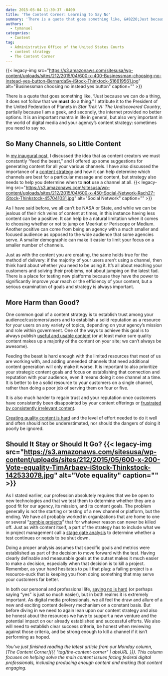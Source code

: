 ```yaml
---
date: 2015-05-04 11:30:37 -0400
title: 'The Content Corner: Learning to Say No'
summary: 'There is a quote that goes something like, &#8220;Just because we can do a thing, it does not follow that we must do a thing.&#8221; I attribute it to the President of the United Federation of Planets in Star Trek VI: The Undiscovered Country, partially because I am a geek, and secondly, the internet provided'
authors:
  - tymanuel
categories:
  - Content
tag:
  - Administrative Office of the United States Courts
  - content strategy
  - The Content Corner
---
```


{{< legacy-img src="https://s3.amazonaws.com/sitesusa/wp-content/uploads/sites/212/2015/04/600-x-400-Businessman-choosing-no-instead-yes-button-BernardaSv-iStock-Thinktock-516619561.jpg" alt="Businessman choosing no instead yes button" caption="" >}} 

There is a quote that goes something like, &#8220;Just because we can do a thing, it does not follow that we **must** do a thing.&#8221; I attribute it to the President of the United Federation of Planets in _Star Trek VI: The Undiscovered Country_, partially because I am a geek, and secondly, the internet provided no better options. It is an important mantra in life in general, but also very important in the world of digital media and your agency&#8217;s content strategy: sometimes you need to say no.

## So Many Channels, so Little Content

In [my inaugural post](https://www.WHATEVER/2015/02/09/the-content-corner-content-pillars-the-foundation-of-any-effective-content-strategy/), I discussed the idea that as content creators we must constantly &#8220;feed the beast,&#8221; and I offered up some suggestions for generating content for all your various channels. I have also discussed the importance of a [content strategy](https://www.WHATEVER/2015/03/23/the-content-corner-building-a-content-strategy/) and how it can help determine which channels are best for a particular message and content, but strategy also needs to help you determine when to **not** use a channel at all. {{< legacy-img src="https://s3.amazonaws.com/sitesusa/wp-content/uploads/sites/212/2015/04/600-x-450-Social-Network-Rach27-iStock-Thinkstock-457041031.jpg" alt="Social Network" caption="" >}} 

As I have said before, we all can&#8217;t be NASA or State, and while we can be jealous of their rich veins of content at times, in this instance having less content can be a positive. It can help be a natural limitation when it comes to choosing whether or not to jump on Meerkat or Periscope or Medium. Another positive can come from being an agency with a much smaller and focused audience as opposed to the wide audience that some agencies serve. A smaller demographic can make it easier to limit your focus on a smaller number of channels.

Just as with the content you are creating, the same holds true for the method of delivery: if the majority of your users aren&#8217;t using a channel, then think hard about whether you need to be using it. It&#8217;s all about reaching your customers and solving their problems, not about jumping on the latest fad. There is a place for testing new platforms because they have the power to significantly improve your reach or the efficiency of your content, but a serious examination of goals and strategy is always important.

## More Harm than Good?

One common goal of a content strategy is to establish trust among your audience/customers/users and to establish a solid reputation as a resource for your users on any variety of topics, depending on your agency&#8217;s mission and role within government. One of the ways to achieve this goal is to always publish [useful and usable content](http://alistapart.com/article/thedisciplineofcontentstrategy) (or at least make sure quality content makes up a majority of the content on your site; we can&#8217;t always be awesome).

Feeding the beast is hard enough with the limited resources that most of us are working with, and adding unneeded channels that need additional content generation will only make it worse. It is important to also prioritize your strategic content goals and focus on establishing that connection and reputation with your audience, even it means doing it one channel at a time. It is better to be a solid resource to your customers on a single channel, rather than doing a poor job of serving them on four or five.

It is also much harder to regain trust and your reputation once customers have consistently been disappointed by your content offerings or [frustrated by consistently irrelevant content](http://janrain.com/about/newsroom/press-releases/online-consumers-fed-up-with-irrelevant-content-on-favorite-websites-according-to-janrain-study/).

[Creating quality content is hard](http://www.forbes.com/sites/theyec/2014/04/07/creating-content-is-hard-here-are-three-strategies-for-making-it-easier/) and the level of effort needed to do it well and often should not be underestimated, nor should the dangers of doing it poorly be ignored.

## Should It Stay or Should It Go? {{< legacy-img src="https://s3.amazonaws.com/sitesusa/wp-content/uploads/sites/212/2015/05/600-x-200-Vote-equality-TimArbaev-iStock-Thinkstock-142533078.jpg" alt="Vote equality" caption="" >}} 

As I stated earlier, our profession absolutely requires that we be open to new technologies and that we test them to determine whether they are a good fit for our agency, its mission, and its content goals. The problem generally is not the starting or testing of a new channel or platform, but the ending. We have all probably worked in organizations that are home to one or several &#8220;[zombie projects](http://www.zdnet.com/article/the-truth-about-zombie-projects/)&#8221; that for whatever reason can never be killed off. Just as with content itself, a part of the strategy has to include what we in project management call a [stage gate analysis](http://www.brighthubpm.com/project-planning/46809-an-introduction-to-stage-gate-analysis/) to determine whether a test continues or needs to be shut down.

Doing a proper analysis assumes that specific goals and metrics were established as part of the decision to move forward with the test. Having clearly definable and measurable goals at the outset makes it much easier to make a decision, especially when that decision is to kill a project. Remember, as your hand hesitates to pull that plug: a failing project is a resource-suck that is keeping you from doing something that may serve your customers far better.

In both our personal and professional life, [saying no is hard](http://lifehacker.com/how-people-pleasers-can-learn-to-say-no-more-often-1524324151) (or perhaps saying &#8220;yes&#8221; is just so much easier), but in both realms it is extremely important. As digital media professionals, we all feel the draw and allure of a new and exciting content delivery mechanism on a constant basis. But before diving in we need to again lean upon our content strategy and also be honest about the resources we have to support a new venture and the potential impact on our already established and successful efforts. We also will need to establish clear success criteria, be honest when reviewing against those criteria, and be strong enough to kill a channel if it isn&#8217;t performing as hoped.

_You’ve just finished reading the latest article from our Monday column, [The Content Corner]({{ "tag/the-content-corner" | absURL }}). This column focuses on helping solve the main content issues facing federal digital professionals, including producing enough content and making that content engaging._